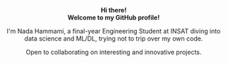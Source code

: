 <p align="center">
  <strong>Hi there!</strong><br>
  <strong>Welcome to my GitHub profile!</strong>
</p>

<p align="center">
  I'm Nada Hammami, a final-year Engineering Student at INSAT diving into data science and ML/DL, trying not to trip over my own code.
</p>

<p align="center">
  Open to collaborating on interesting and innovative projects.
</p>




<!--
**hammami-nada/hammami-nada** is a ✨ _special_ ✨ repository because its `README.md` (this file) appears on your GitHub profile.

Here are some ideas to get you started:

- 🔭 I’m currently working on ...
- 🌱 I’m currently learning ...
- 👯 I’m looking to collaborate on ...
- 🤔 I’m looking for help with ...
- 💬 Ask me about ...
- 📫 How to reach me: ...
- 😄 Pronouns: ...
- ⚡ Fun fact: ...
-->

